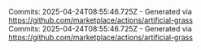 Commits: 2025-04-24T08:55:46.725Z - Generated via https://github.com/marketplace/actions/artificial-grass
<br>
Commits: 2025-04-24T08:55:46.725Z - Generated via https://github.com/marketplace/actions/artificial-grass
<br>
